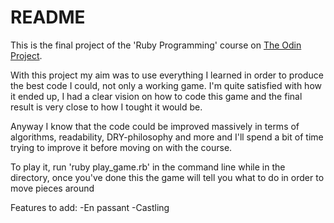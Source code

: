 # README

This is the final project of the 'Ruby Programming' course on [The Odin Project](https://www.theodinproject.com/courses/ruby-programming/lessons/ruby-final-project).

With this project my aim was to use everything I learned in order to produce the best code I could, not only a working game. I'm quite satisfied with how it ended up, I had a clear vision on how to code this game and the final result is very close to how I tought it would be.

Anyway I know that the code could be improved massively in terms of algorithms, readability, DRY-philosophy and more and I'll spend a bit of time trying to improve it before moving on with the course.

To play it, run 'ruby play_game.rb' in the command line while in the directory, once you've done this the game will tell you what to do in order to move pieces around

Features to add: 
-En passant
-Castling


